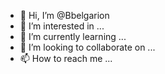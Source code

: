 - 👋 Hi, I’m @Bbelgarion
- 👀 I’m interested in ...
- 🌱 I’m currently learning ...
- 💞️ I’m looking to collaborate on ...
- 📫 How to reach me ...

<!---
Bbelgarion/Bbelgarion is a ✨ special ✨ repository because its `README.md` (this file) appears on your GitHub profile.
You can click the Preview link to take a look at your changes.
--->
